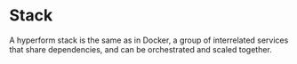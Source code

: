 # Stack

A hyperform stack is the same as in Docker, a group of interrelated services that share dependencies, and can be orchestrated and scaled together. 
